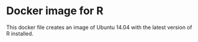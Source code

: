 # Docker image for R

This docker file creates an image of Ubuntu 14.04 with the latest version of R installed.
